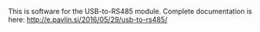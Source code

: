 This is software for the USB-to-RS485 module. Complete documentation is here: 
http://e.pavlin.si/2016/05/29/usb-to-rs485/
